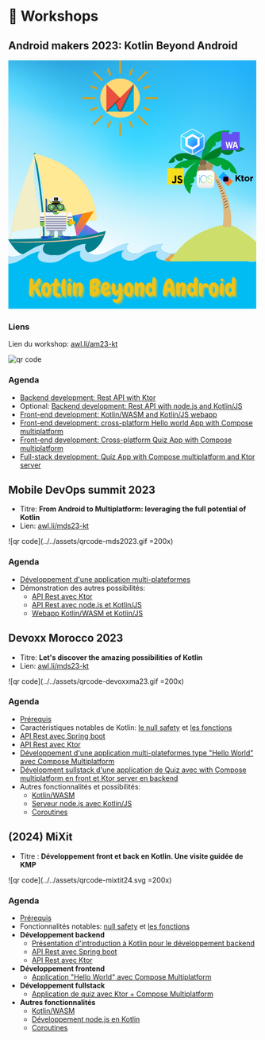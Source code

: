 # 📅 Workshops

## Android makers 2023: Kotlin Beyond Android

![am2023 logo](../../assets/Kotlin-Beyond-Android.png)

### Liens

Lien du workshop: [awl.li/am23-kt](https://awl.li/am23-kt)

![qr code](../../assets/Androidmakers2023Kotlinshortlink.svg)

### Agenda

- [Backend development: Rest API with Ktor](../backend-development/#ktor)
- Optional: [Backend development: Rest API with node.js and Kotlin/JS](../backend-development/#ktor)
- [Front-end development: Kotlin/WASM and Kotlin/JS webapp](../front-development/#kotlin-js-and-kotlin-wasm)
- [Front-end development: cross-platform Hello world App with Compose multiplatform](../front-development/#compose)
- [Front-end development: Cross-platform Quiz App with Compose multiplatform](https://worldline.github.io/learning-kotlin-multiplatform/)
- [Full-stack development: Quiz App with Compose multiplatform and Ktor server](../other-technologies/#pw-add-a-ktor-server-app)

## Mobile DevOps summit 2023

- Titre: **From Android to Multiplatform: leveraging the full potential of Kotlin**
- Lien: [awl.li/mds23-kt](https://awl.li/mds23-kt)

![qr code](../../assets/qrcode-mds2023.gif =200x)

### Agenda

- [Développement d'une application multi-plateformes](../other-technologies/#pw-add-a-ktor-server-app)
- Démonstration des autres possibilités:
  - [API Rest avec Ktor](../backend-development/#ktor)
  - [API Rest avec node.js et Kotlin/JS](../backend-development/#ktor)
  - [Webapp Kotlin/WASM et Kotlin/JS](../front-development/#kotlin-js-and-kotlin-wasm)

## Devoxx Morocco 2023

- Titre: **Let's discover the amazing possibilities of Kotlin**
- Lien: [awl.li/mds23-kt](https://awl.li/devoxxma23-kt)

![qr code](../../assets/qrcode-devoxxma23.gif =200x)

### Agenda

- [Prérequis](../presentation/#prerequisites)
- Caractéristiques notables de Kotlin: [le null safety](../kotlin-features/#null-safety) et [les fonctions](../kotlin-features/#functions)
- [API Rest avec Spring boot](../backend-development/#spring-framework)
- [API Rest avec Ktor](../backend-development/#ktor)
- [Développement d'une application multi-plateformes type "Hello World" avec Compose Multiplatform](../front-development/#compose)
- [Dévelopment sullstack d'une application de Quiz avec with Compose multiplatform en front et Ktor server en backend](../other-technologies/#pw-add-a-ktor-server-app)
- Autres fonctionnalités et possibilités:
  - [Kotlin/WASM](../front-development/#kotlin-js-and-kotlin-wasm)
  - [Serveur node.js avec Kotlin/JS](../backend-development/#nodejs)
  - [Coroutines](../kotlin-features-advanced/#concurrency-and-coroutines)

## (2024) MiXit

- Titre : **Développement front et back en Kotlin. Une visite guidée de KMP**

![qr code](../../assets/qrcode-mixtit24.svg =200x)

### Agenda

- [Prérequis](../presentation/#prerequisites)
- Fonctionnalités notables: [null safety](../kotlin-features/#null-safety) et [les fonctions](../kotlin-features/#functions)
- **Développement backend**
  - [Présentation d'introduction à Kotlin pour le développement backend](https://speakerdeck.com/yostane/kotlin-pour-le-developpement-backend)
  - [API Rest avec Spring boot](../backend-development/#spring-framework)
  - [API Rest avec Ktor](../backend-development/#ktor)
- **Développement frontend**
  - [Application "Hello World" avec Compose Multiplatform](../front-development/#compose)
- **Développement fullstack**
  - [Application de quiz avec Ktor + Compose Multiplatform](../other-technologies/#pw-add-a-ktor-server-app)
- **Autres fonctionnalités**
  - [Kotlin/WASM](../front-development/#kotlin-js-and-kotlin-wasm)
  - [Développement node.js en Kotlin](../backend-development/#nodejs)
  - [Coroutines](../kotlin-features-advanced/#concurrency-and-coroutines)
